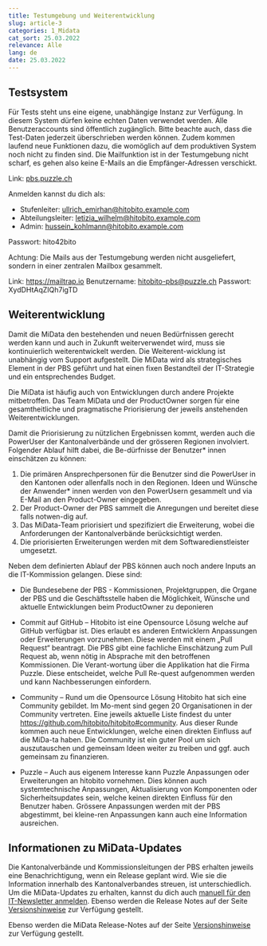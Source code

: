 ```yaml
---
title: Testumgebung und Weiterentwicklung
slug: article-3
categories: 1_Midata
cat_sort: 25.03.2022
relevance: Alle
lang: de
date: 25.03.2022
---
```


## Testsystem

Für Tests steht uns eine eigene, unabhängige Instanz zur Verfügung. In diesem System dürfen keine echten Daten verwendet werden. Alle Benutzeraccounts sind öffentlich zugänglich. Bitte beachte auch, dass die Test-Daten jederzeit überschrieben werden können. Zudem kommen laufend neue Funktionen dazu, die womöglich auf dem produktiven System noch nicht zu finden sind. Die Mailfunktion ist in der Testumgebung nicht scharf, es gehen also keine E-Mails an die Empfänger-Adressen verschickt.

Link: [pbs.puzzle.ch](https://pbs.puzzle.ch/)

Anmelden kannst du dich als:

* Stufenleiter: ullrich_emirhan@hitobito.example.com
* Abteilungsleiter: letizia_wilhelm@hitobito.example.com
* Admin: hussein_kohlmann@hitobito.example.com

Passwort: hito42bito

Achtung: Die Mails aus der Testumgebung werden nicht ausgeliefert, sondern in einer zentralen Mailbox gesammelt.

Link: https://mailtrap.io
Benutzername: hitobito-pbs@puzzle.ch
Passwort: XydDHtAqZIQh7igTD

## Weiterentwicklung

Damit die MiData den bestehenden und neuen Bedürfnissen gerecht werden kann und auch in Zukunft weiterverwendet wird, muss sie kontinuierlich weiterentwickelt werden. Die Weiterent-wicklung ist unabhängig vom Support aufgestellt. Die MiData wird als strategisches Element in der PBS geführt und hat einen fixen Bestandteil der IT-Strategie und ein entsprechendes Budget.

Die MiData ist häufig auch von Entwicklungen durch andere Projekte mitbetroffen. Das Team MiData und der ProductOwner sorgen für eine gesamtheitliche und pragmatische Priorisierung der jeweils anstehenden Weiterentwicklungen.

Damit die Priorisierung zu nützlichen Ergebnissen kommt, werden auch die PowerUser der Kantonalverbände und der grösseren Regionen involviert. Folgender Ablauf hilft dabei, die Be-dürfnisse der Benutzer* innen einschätzen zu können:

1.	Die primären Ansprechpersonen für die Benutzer sind die PowerUser in den Kantonen oder allenfalls noch in den Regionen. Ideen und Wünsche der Anwender* innen werden von den PowerUsern gesammelt und via E-Mail an den Product-Owner eingegeben.
2.	Der Product-Owner der PBS sammelt die Anregungen und bereitet diese falls notwen-dig auf. 
3.	Das MiData-Team priorisiert und spezifiziert die Erweiterung, wobei die Anforderungen der Kantonalverbände berücksichtigt werden.
4.	Die priorisierten Erweiterungen werden mit dem Softwaredienstleister umgesetzt.

Neben dem definierten Ablauf der PBS können auch noch andere Inputs an die IT-Kommission gelangen. Diese sind: 
*	Die Bundesebene der PBS - Kommissionen, Projektgruppen, die Organe der PBS und die Geschäftsstelle haben die Möglichkeit, Wünsche und aktuelle Entwicklungen beim ProductOwner zu deponieren

*	Commit auf GitHub – Hitobito ist eine Opensource Lösung welche auf GitHub verfügbar ist. Dies erlaubt es anderen Entwicklern Anpassungen oder Erweiterungen vorzunehmen. Diese werden mit einem „Pull Request“ beantragt. Die PBS gibt eine fachliche Einschätzung zum Pull Request ab, wenn nötig in Absprache mit den betroffenen Kommissionen. Die Verant-wortung über die Applikation hat die Firma Puzzle. Diese entscheidet, welche Pull Re-quest aufgenommen werden und kann Nachbesserungen einfordern. 

*	Community – Rund um die Opensource Lösung Hitobito hat sich eine Community gebildet. Im Mo-ment sind gegen 20 Organisationen in der Community vertreten. Eine jeweils aktuelle Liste findest du unter https://github.com/hitobito/hitobito#community. Aus dieser Runde kommen auch neue Entwicklungen, welche einen direkten Einfluss auf die MiDa-ta haben. Die Community ist ein guter Pool um sich auszutauschen und gemeinsam Ideen weiter zu treiben und ggf. auch gemeinsam zu finanzieren.

*	Puzzle – Auch aus eigenem Interesse kann Puzzle Anpassungen oder Erweiterungen an hitobito vornehmen. Dies können auch systemtechnische Anpassungen, Aktualisierung von Komponenten oder Sicherheitsupdates sein, welche keinen direkten Einfluss für den Benutzer haben. Grössere Anpassungen werden mit der PBS abgestimmt, bei kleine-ren Anpassungen kann auch eine Information ausreichen. 


## Informationen zu MiData-Updates
Die Kantonalverbände und Kommissionsleitungen der PBS erhalten jeweils eine Benachrichtigung, wenn ein Release geplant wird. Wie sie die Information innerhalb des Kantonalverbandes streuen, ist unterschiedlich. Um die MiData-Updates zu erhalten, kannst du dich auch [manuell für den IT-Newsletter anmelden](https://db.scout.ch/de/groups/2/mailing_lists/1564).
Ebenso werden die Release Notes auf der Seite [Versionshinweise](https://scout-ch.github.io/docu/de/versionshinweise) zur Verfügung gestellt. 

Ebenso werden die MiData Release-Notes auf der Seite [Versionshinweise](https://scout-ch.github.io/docu/de/versionshinweise) zur Verfügung gestellt. 
